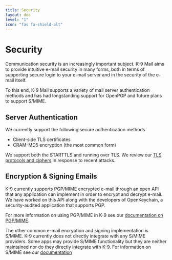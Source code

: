 ```yaml
---
title: Security 
layout: doc
level: "1"
icon: "fas fa-shield-alt"
---
```


# Security

Communication security is an increasingly important subject. K-9 Mail aims to provide intuitive e-mail security in many forms, 
both in terms of supporting secure login to your e-mail server and in the security of the e-mail itself.

To this end, K-9 Mail supports a variety of mail server authentication methods and has had 
longstanding support for OpenPGP and future plans to support S/MIME.

## Server Authentication

We currently support the following secure authentication methods

* Client-side TLS certificates
* CRAM-MD5 encryption (the most common form)

We support both the STARTTLS and running over TLS. We review our <a href="/documentation/security/ssl">TLS protocols and ciphers</a> in response to recent attacks.

## Encryption & Signing Emails

K-9 currently supports PGP/MIME encrypted e-mail through an open API that any application can implement in order to encrypt and decrypt e-mail. We have worked on this API along with the developers of OpenKeychain, a security-audited application that supports PGP.

For more information on using PGP/MIME in K-9 see our [documentation on PGP/MIME](/documentation/security/pgpmime).

The other common e-mail encryption and signing implementation is S/MIME. K-9 currently does not directly integrate with any S/MIME providers. Some apps may provide S/MIME functionality but they are neither maintained nor do they directly integrate with K-9. For information on S/MIME see our [documentation](/documentation/security/smime)
